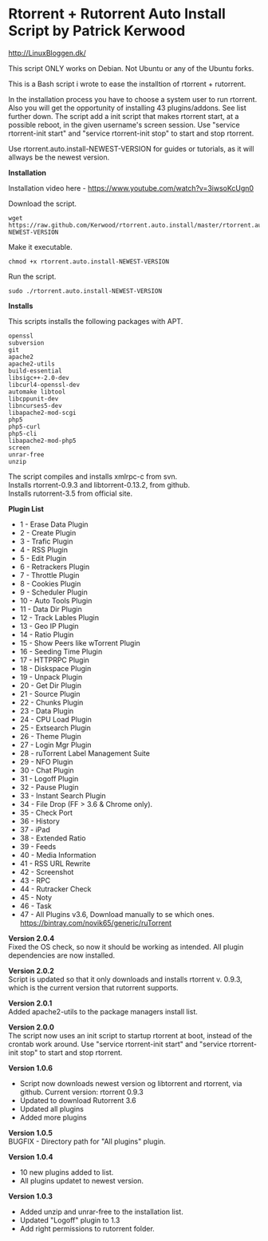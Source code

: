 # Rtorrent + Rutorrent Auto Install Script by Patrick Kerwood

http://LinuxBloggen.dk/ 
 
This script ONLY works on Debian. Not Ubuntu or any of the Ubuntu forks. 
 
This is a Bash script i wrote to ease the installtion of rtorrent + rutorrent.

In the installation process you have to choose a system user to run rtorrent.
Also you will get the opportunity of installing 43 plugins/addons. See list further down.
The script add a init script that makes rtorrent start, at a possible reboot, in the 
given username's screen session. Use "service rtorrent-init start" and 
"service rtorrent-init stop" to start and stop rtorrent.

Use rtorrent.auto.install-NEWEST-VERSION for guides or tutorials, as it will allways be the newest version.

**Installation** 
 
Installation video here - https://www.youtube.com/watch?v=3iwsoKcUgn0 

Download the script. 

	wget https://raw.github.com/Kerwood/rtorrent.auto.install/master/rtorrent.auto.install-NEWEST-VERSION

Make it executable. 

	chmod +x rtorrent.auto.install-NEWEST-VERSION

Run the script. 

	sudo ./rtorrent.auto.install-NEWEST-VERSION


**Installs**

This scripts installs the following packages with APT.

	openssl 
	subversion
	git
	apache2
	apache2-utils 
	build-essential 
	libsigc++-2.0-dev 
	libcurl4-openssl-dev 
	automake libtool 
	libcppunit-dev 
	libncurses5-dev 
	libapache2-mod-scgi 
	php5 
	php5-curl 
	php5-cli 
	libapache2-mod-php5 
	screen
	unrar-free
	unzip

The script compiles and installs xmlrpc-c from svn.  
Installs rtorrent-0.9.3 and libtorrent-0.13.2, from github.  
Installs rutorrent-3.5 from official site.

**Plugin List**

- 1 - Erase Data Plugin
- 2 - Create Plugin
- 3 - Trafic Plugin	
- 4 - RSS Plugin
- 5 - Edit Plugin
- 6 - Retrackers Plugin
- 7 - Throttle Plugin
- 8 - Cookies Plugin
- 9 - Scheduler Plugin
- 10 - Auto Tools Plugin
- 11 - Data Dir Plugin
- 12 - Track Lables Plugin 
- 13 - Geo IP Plugin
- 14 - Ratio Plugin 
- 15 - Show Peers like wTorrent Plugin
- 16 - Seeding Time Plugin 
- 17 - HTTPRPC Plugin
- 18 - Diskspace Plugin
- 19 - Unpack Plugin
- 20 - Get Dir Plugin
- 21 - Source Plugin
- 22 - Chunks Plugin
- 23 - Data Plugin
- 24 - CPU Load Plugin
- 25 - Extsearch Plugin
- 26 - Theme Plugin
- 27 - Login Mgr Plugin
- 28 - ruTorrent Label Management Suite 
- 29 - NFO Plugin
- 30 - Chat Plugin
- 31 - Logoff Plugin
- 32 - Pause Plugin
- 33 - Instant Search Plugin
- 34 - File Drop (FF > 3.6 & Chrome only).
- 35 - Check Port
- 36 - History
- 37 - iPad
- 38 - Extended Ratio
- 39 - Feeds
- 40 - Media Information
- 41 - RSS URL Rewrite
- 42 - Screenshot
- 43 - RPC
- 44 - Rutracker Check
- 45 - Noty 
- 46 - Task 
- 47 - All Plugins v3.6, Download manually to se which ones. https://bintray.com/novik65/generic/ruTorrent

**Version 2.0.4**  
Fixed the OS check, so now it should be working as intended. 
All plugin dependencies are now installed.

**Version 2.0.2**  
Script is updated so that it only downloads and installs 
rtorrent v. 0.9.3, which is the current version that rutorrent supports.

**Version 2.0.1**  
Added apache2-utils to the package managers install list.

**Version 2.0.0**  
The script now uses an init script to startup rtorrent at boot, instead of the crontab work around.
Use "service rtorrent-init start" and "service rtorrent-init stop" to start and stop rtorrent.


**Version 1.0.6**

- Script now downloads newest version og libtorrent and rtorrent, via github. Current version: rtorrent 0.9.3
- Updated to download Rutorrent 3.6
- Updated all plugins
- Added more plugins

**Version 1.0.5**  
BUGFIX - Directory path for "All plugins" plugin.

**Version 1.0.4**

- 10 new plugins added to list.
- All plugins updatet to newest version.


**Version 1.0.3**

- Added unzip and unrar-free to the installation list.
- Updated "Logoff" plugin to 1.3
- Add right permissions to rutorrent folder.

